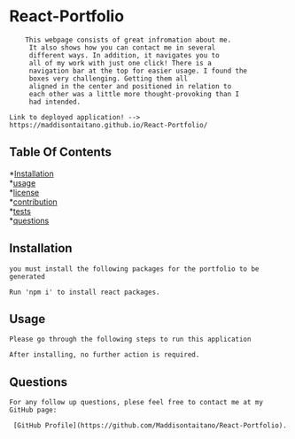 # React-Portfolio

        This webpage consists of great infromation about me.
         It also shows how you can contact me in several 
         different ways. In addition, it navigates you to
         all of my work with just one click! There is a 
         navigation bar at the top for easier usage. I found the 
         boxes very challenging. Getting them all 
         aligned in the center and positioned in relation to 
         each other was a little more thought-provoking than I 
         had intended.
         
    Link to deployed application! --> https://maddisontaitano.github.io/React-Portfolio/
    

 ## Table Of Contents

*[Installation](#installation) <br>
*[usage](#usage) <br>
*[license](#license) <br>
*[contribution](#contribution) <br>
*[tests](#tests) <br>
*[questions](#questions) <br>


## Installation
    you must install the following packages for the portfolio to be generated

    Run 'npm i' to install react packages.

   
    
 ## Usage
    Please go through the following steps to run this application 

    After installing, no further action is required. 


 ## Questions
    For any follow up questions, plese feel free to contact me at my GitHub page:
    
     [GitHub Profile](https://github.com/Maddisontaitano/React-Portfolio).
